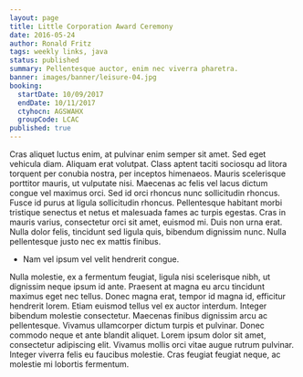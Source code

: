 ```yaml
---
layout: page
title: Little Corporation Award Ceremony
date: 2016-05-24
author: Ronald Fritz
tags: weekly links, java
status: published
summary: Pellentesque auctor, enim nec viverra pharetra.
banner: images/banner/leisure-04.jpg
booking:
  startDate: 10/09/2017
  endDate: 10/11/2017
  ctyhocn: AGSWAHX
  groupCode: LCAC
published: true
---
```

Cras aliquet luctus enim, at pulvinar enim semper sit amet. Sed eget vehicula diam. Aliquam erat volutpat. Class aptent taciti sociosqu ad litora torquent per conubia nostra, per inceptos himenaeos. Mauris scelerisque porttitor mauris, ut vulputate nisi. Maecenas ac felis vel lacus dictum congue vel maximus orci. Sed id orci rhoncus nunc sollicitudin rhoncus. Fusce id purus at ligula sollicitudin rhoncus. Pellentesque habitant morbi tristique senectus et netus et malesuada fames ac turpis egestas. Cras in mauris varius, consectetur orci sit amet, euismod mi. Duis non urna erat. Nulla dolor felis, tincidunt sed ligula quis, bibendum dignissim nunc. Nulla pellentesque justo nec ex mattis finibus.

* Nam vel ipsum vel velit hendrerit congue.

Nulla molestie, ex a fermentum feugiat, ligula nisi scelerisque nibh, ut dignissim neque ipsum id ante. Praesent at magna eu arcu tincidunt maximus eget nec tellus. Donec magna erat, tempor id magna id, efficitur hendrerit lorem. Etiam euismod tellus vel ex auctor interdum. Integer bibendum molestie consectetur. Maecenas finibus dignissim arcu ac pellentesque. Vivamus ullamcorper dictum turpis et pulvinar. Donec commodo neque et ante blandit aliquet. Lorem ipsum dolor sit amet, consectetur adipiscing elit. Vivamus mollis orci vitae augue rutrum pulvinar. Integer viverra felis eu faucibus molestie. Cras feugiat feugiat neque, ac molestie mi lobortis fermentum.
